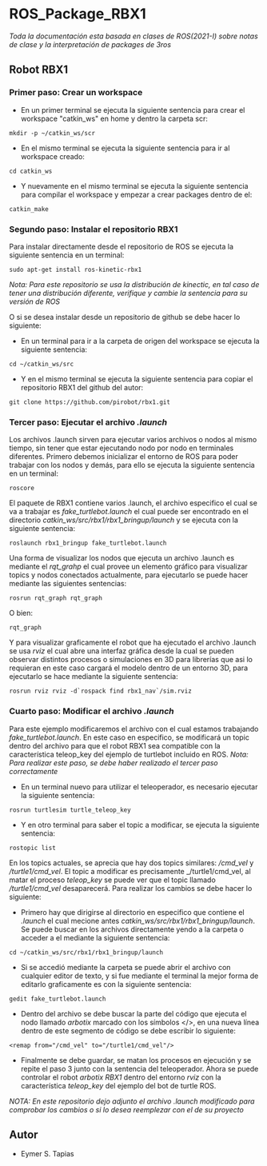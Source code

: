 # ROS_Package_RBX1

_Toda la documentación esta basada en clases de ROS(2021-I) sobre notas de clase y la interpretación de packages de 3ros_

## Robot RBX1 

### Primer paso: Crear un workspace

* En un primer terminal se ejecuta la siguiente sentencia para crear el workspace "catkin_ws" en home y dentro la carpeta scr:
```
mkdir -p ~/catkin_ws/scr
```

* En el mismo terminal se ejecuta la siguiente sentencia para ir al workspace creado: 
```
cd catkin_ws
```

* Y nuevamente en el mismo terminal se ejecuta la siguiente sentencia para compilar el workspace y empezar a crear packages dentro de el: 
```
catkin_make
```

### Segundo paso: Instalar el repositorio RBX1

Para instalar directamente desde el repositorio de ROS se ejecuta la siguiente sentencia en un terminal:
```
sudo apt-get install ros-kinetic-rbx1
```
_Nota: Para este repositorio se usa la distribución de kinectic, en tal caso de tener una distribución diferente, verifique y cambie la sentencia para su versión de ROS_   

O si se desea instalar desde un repositorio de github se debe hacer lo siguiente:

* En un terminal para ir a la carpeta de origen del workspace se ejecuta la siguiente sentencia:
```
cd ~/catkin_ws/src
```

* Y en el mismo terminal se ejecuta la siguiente sentencia para copiar el repositorio RBX1 del github del autor: 
```
git clone https://github.com/pirobot/rbx1.git
```
### Tercer paso: Ejecutar el archivo _.launch_
Los archivos .launch sirven para ejecutar varios archivos o nodos al mismo tiempo, sin tener que estar ejecutando nodo por nodo en terminales diferentes. Primero debemos inicializar el entorno de ROS para poder trabajar con los nodos y demás, para ello se ejecuta la siguiente sentencia en un terminal:
```
roscore
```
El paquete de RBX1 contiene varios .launch, el archivo especifico el cual se va a trabajar es _fake_turtlebot.launch_ el cual puede ser encontrado en el directorio _catkin_ws/src/rbx1/rbx1_bringup/launch_ y se ejecuta con la siguiente sentencia:
```
roslaunch rbx1_bringup fake_turtlebot.launch
```
Una forma de visualizar los nodos que ejecuta un archivo .launch es mediante el _rqt_grahp_ el cual provee un elemento gráfico para visualizar topics y nodos conectados actualmente, para ejecutarlo se puede hacer mediante las siguientes sentencias:
```
rosrun rqt_graph rqt_graph
```
O bien:
```
rqt_graph
```
Y para visualizar graficamente el robot que ha ejecutado el archivo .launch se usa _rviz_ el cual abre una interfaz gráfica desde la cual se pueden observar distintos procesos o simulaciones en 3D para librerías que asi lo requieran en este caso cargará el modelo dentro de un entorno 3D, para ejecutarlo se hace mediante la siguiente sentencia:
```
rosrun rviz rviz -d`rospack find rbx1_nav`/sim.rviz
```
### Cuarto paso: Modificar el archivo _.launch_ 
Para este ejemplo modificaremos el archivo con el cual estamos trabajando _fake_turtlebot.launch_. En este caso en especifico, se modificará un topic dentro del archivo para que el robot RBX1 sea compatible con la característica teleop_key del ejemplo de turtlebot incluido en ROS.
_Nota: Para realizar este paso, se debe haber realizado el tercer paso correctamente_

* En un terminal nuevo para utilizar el teleoperador, es necesario ejecutar la siguiente sentencia:
```
rosrun turtlesim turtle_teleop_key
```
* Y en otro terminal para saber el topic a modificar, se ejecuta la siguiente sentencia:
```
rostopic list
```
En los topics actuales, se aprecia que hay dos topics similares: _/cmd_vel_ y _/turtle1/cmd_vel_. El topic a modificar es precisamente _/turtle1/cmd_vel, al matar el proceso _teleop_key_ se puede ver que el topic llamado _/turtle1/cmd_vel_ desaparecerá. Para realizar los cambios se debe hacer lo siguiente:

* Primero hay que dirigirse al directorio en especifico que contiene el _.launch_ el cual mecione antes _catkin_ws/src/rbx1/rbx1_bringup/launch_. Se puede buscar en los archivos directamente yendo a la carpeta o acceder a el mediante la siguiente sentencia:
```
cd ~/catkin_ws/src/rbx1/rbx1_bringup/launch
```
* Si se accedió mediante la carpeta se puede abrir el archivo con cualquier editor de texto, y si fue mediante el terminal la mejor forma de editarlo graficamente es con la siguiente sentencia:
```
gedit fake_turtlebot.launch
```
* Dentro del archivo se debe buscar la parte del código que ejecuta el nodo llamado _arbotix_ marcado con los símbolos </>, en una nueva línea dentro de este segmento de código se debe escribir lo siguiente:
```
<remap from="/cmd_vel" to="/turtle1/cmd_vel"/>
```
* Finalmente se debe guardar, se matan los procesos en ejecución y se repite el paso 3 junto con la sentencia del teleoperador. Ahora se puede controlar el robot _arbotix RBX1_ dentro del entorno _rviz_ con la característica _teleop_key_ del ejemplo del bot de turtle ROS. 

_NOTA: En este repositorio dejo adjunto el archivo .launch modificado para comprobar los cambios o si lo desea reemplezar con el de su proyecto_ 


## Autor

* Eymer S. Tapias
